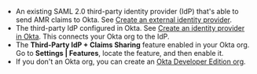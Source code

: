 * An existing SAML 2.0 third-party identity provider (IdP) that's able to send AMR claims to Okta. See [Create an external identity provider](/docs/guides/add-an-external-idp/saml2/main/).
* The third-party IdP configured in Okta. See [Create an identity provider in Okta](/docs/guides/add-an-external-idp/saml2/main/#create-an-identity-provider-in-okta). This connects your Okta org to the IdP.
* The **Third-Party IdP + Claims Sharing** feature enabled in your Okta org. Go to **Settings | Features**, locate the feature, and then enable it.
* If you don't an Okta org, you can create an [Okta Developer Edition org](https://developer.okta.com/signup).
